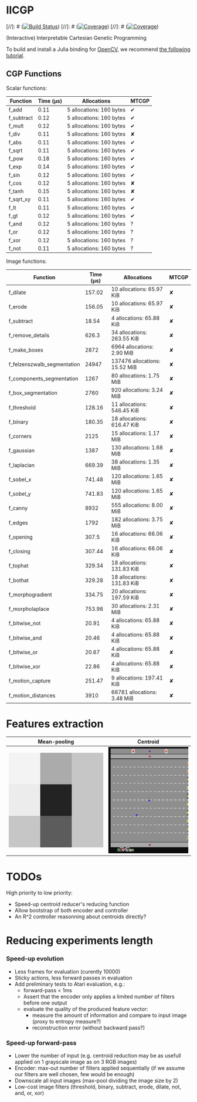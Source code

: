 # IICGP

[//]: # ([![Build Status](https://travis-ci.com/erwanlecarpentier/IICGP.jl.svg?branch=master)](https://travis-ci.com/erwanlecarpentier/IICGP.jl))
[//]: # ([![Coverage](https://codecov.io/gh/erwanlecarpentier/IICGP.jl/branch/master/graph/badge.svg)](https://codecov.io/gh/erwanlecarpentier/IICGP.jl))
[//]: # ([![Coverage](https://coveralls.io/repos/github/erwanlecarpentier/IICGP.jl/badge.svg?branch=master)](https://coveralls.io/github/erwanlecarpentier/IICGP.jl?branch=master))

(Interactive) Interpretable Cartesian Genetic Programming

To build and install a Julia binding for [OpenCV](https://github.com/opencv/opencv), we recommend [the following tutorial](https://docs.opencv.org/master/d8/da4/tutorial_julia.html).

## CGP Functions

Scalar functions:

| Function | Time (μs) | Allocations | MTCGP |
|---|---|---|---|
| f_add | 0.11 | 5 allocations: 160  bytes | ✔ |
| f_subtract | 0.12 | 5 allocations: 160  bytes | ✔ |
| f_mult | 0.12 | 5 allocations: 160  bytes | ✔ |
| f_div | 0.11 | 5 allocations: 160  bytes | ✘ |
| f_abs | 0.11 | 5 allocations: 160  bytes | ✔ |
| f_sqrt | 0.11 | 5 allocations: 160  bytes | ✔ |
| f_pow | 0.18 | 5 allocations: 160  bytes | ✔ |
| f_exp | 0.14 | 5 allocations: 160  bytes | ✔ |
| f_sin | 0.12 | 5 allocations: 160  bytes | ✔ |
| f_cos | 0.12 | 5 allocations: 160  bytes | ✘ |
| f_tanh | 0.15 | 5 allocations: 160  bytes | ✘ |
| f_sqrt_xy | 0.11 | 5 allocations: 160  bytes | ✔ |
| f_lt | 0.11 | 5 allocations: 160  bytes | ✔ |
| f_gt | 0.12 | 5 allocations: 160  bytes | ✔ |
| f_and | 0.12 | 5 allocations: 160  bytes | ? |
| f_or | 0.12 | 5 allocations: 160  bytes | ? |
| f_xor | 0.12 | 5 allocations: 160  bytes | ? |
| f_not | 0.11 | 5 allocations: 160  bytes | ? |

Image functions:

| Function | Time (μs) | Allocations | MTCGP |
|---|---|---|---|
| f_dilate | 157.02 | 10 allocations: 65.97 KiB | ✘ |
| f_erode | 156.05 | 10 allocations: 65.97 KiB | ✘ |
| f_subtract | 18.54 | 4 allocations: 65.88 KiB | ✘ |
| f_remove_details | 626.3 | 34 allocations: 263.55 KiB | ✘ |
| f_make_boxes | 2872 | 6964 allocations: 2.90 MiB | ✘ |
| f_felzenszwalb_segmentation | 24947 | 137476 allocations: 15.52 MiB | ✘ |
| f_components_segmentation | 1267 | 80 allocations: 1.75 MiB | ✘ |
| f_box_segmentation | 2760 | 920 allocations: 3.24 MiB | ✘ |
| f_threshold | 128.16 | 11 allocations: 546.45 KiB | ✘ |
| f_binary | 180.35 | 18 allocations: 616.47 KiB | ✘ |
| f_corners | 2125 | 15 allocations: 1.17 MiB | ✘ |
| f_gaussian | 1387 | 130 allocations: 1.68 MiB | ✘ |
| f_laplacian | 669.39 | 38 allocations: 1.35 MiB | ✘ |
| f_sobel_x | 741.48 | 120 allocations: 1.65 MiB | ✘ |
| f_sobel_y | 741.83 | 120 allocations: 1.65 MiB | ✘ |
| f_canny | 8932 | 555 allocations: 8.00 MiB | ✘ |
| f_edges | 1792 | 182 allocations: 3.75 MiB | ✘ |
| f_opening | 307.5 | 16 allocations: 66.06 KiB | ✘ |
| f_closing | 307.44 | 16 allocations: 66.06 KiB | ✘ |
| f_tophat | 329.34 | 18 allocations: 131.83 KiB | ✘ |
| f_bothat | 329.28 | 18 allocations: 131.83 KiB | ✘ |
| f_morphogradient | 334.75 | 20 allocations: 197.59 KiB | ✘ |
| f_morpholaplace | 753.98 | 30 allocations: 2.31 MiB | ✘ |
| f_bitwise_not | 20.91 | 4 allocations: 65.88 KiB | ✘ |
| f_bitwise_and | 20.46 | 4 allocations: 65.88 KiB | ✘ |
| f_bitwise_or | 20.67 | 4 allocations: 65.88 KiB | ✘ |
| f_bitwise_xor | 22.86 | 4 allocations: 65.88 KiB | ✘ |
| f_motion_capture | 251.47 | 9 allocations: 197.41 KiB | ✘ |
| f_motion_distances | 3910 | 66781 allocations: 3.48 MiB | ✘ |

# Features extraction

|Mean-pooling|Centroid|
|---|---|
|![](images/downscaled.png)|![](gifs/freeway_centroids_cropped.gif)|

# TODOs

High priority to low priority:

- Speed-up centroid reducer's reducing function
- Allow bootstrap of both encoder and controller
- An R^2 controller reasonning about centroids directly?

# Reducing experiments length

### Speed-up evolution

- Less frames for evaluation (curently 10000)
- Sticky actions, less forward passes in evaluation
- Add preliminary tests to Atari evaluation, e.g.:
	- forward-pass < 1ms
	- Assert that the encoder only applies a limited number of filters before one output
	- evaluate the quality of the produced feature vector:
		- measure the amount of information and compare to input image (proxy to entropy measure?)
		- reconstruction error (without backward pass?)

### Speed-up forward-pass
	
- Lower the number of input (e.g. centroid reduction may be as usefull applied on 1 grayscale image as on 3 RGB images)
- Encoder: max-out number of filters applied sequentially (if we assume our filters are well chosen, few would be enough)
- Downscale all input images (max-pool dividing the image size by 2)
- Low-cost image filters (threshold, binary, subtract, erode, dilate, not, and, or, xor)

